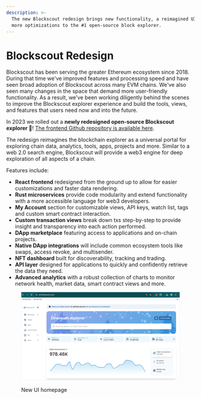 ```yaml
---
description: >-
  The new Blockscout redesign brings new functionality, a reimagined UI and many
  more optimizations to the #1 open-source block explorer.
---
```


# Blockscout Redesign

Blockscout has been serving the greater Ethereum ecosystem since 2018. During that time we've improved features and processing speed and have seen broad adoption of Blockscout across many EVM chains. We've also seen many changes in the space that demand more user-friendly functionality. As a result, we've been working diligently behind the scenes to improve the Blockscout explorer experience and build the tools, views, and features that users need now and into the future.

In 2023 we rolled out a **newly redesigned open-source Blockscout explorer  🎉**!  [The frontend Github repository is available here](https://github.com/blockscout/frontend).

The redesign reimagines the blockchain explorer as a universal portal for exploring chain data, analytics, tools, apps, projects and more. Similar to a web 2.0 search engine, Blockscout will provide a web3 engine for deep exploration of all aspects of a chain.&#x20;

Features include:

* **React frontend** redesigned from the ground up to allow for easier customizations and faster data rendering.
* **Rust microservices** provide code modularity and extend functionality with a more accessible language for web3 developers.&#x20;
* **My Account** section for customizable views, API keys, watch list, tags and custom smart contract interaction.
* **Custom transaction views** break down txs step-by-step to provide insight and transparency into each action performed.
* **DApp marketplace** featuring access to applications and on-chain projects.
* **Native DApp integrations** will include common ecosystem tools like swaps, access revoke, and multisender.
* **NFT dashboard** built for discoverability, tracking and trading.
* **API layer** designed for applications to quickly and confidently retrieve the data they need.
* **Advanced analytics** with a robust collection of charts to monitor network health, market data, smart contract views and more.

<figure><img src="../../.gitbook/assets/ethereum-explorer.png" alt=""><figcaption><p>New UI homepage</p></figcaption></figure>



